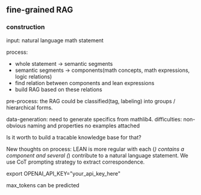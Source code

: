 ## fine-grained RAG

### construction
input: natural language math statement

process:

- whole statement -> semantic segments
- semantic segments -> components(math concepts, math expressions, logic relations)
- find relation between components and lean expressions
- build RAG based on these relations

pre-process:
the RAG could be classified(tag, labeling) into groups / hierarchical forms.

data-generation:
need to generate specifics from mathlib4.
    difficulties:
    non-obvious naming and properties
    no examples attached

Is it worth to build a tracable knowledge base for that?

New thoughts on process: LEAN is more regular with each (*) contains a component and several (*) contribute to a natural language statement. We use CoT prompting strategy to extract correspondence.

export OPENAI_API_KEY="your_api_key_here"

max_tokens can be predicted